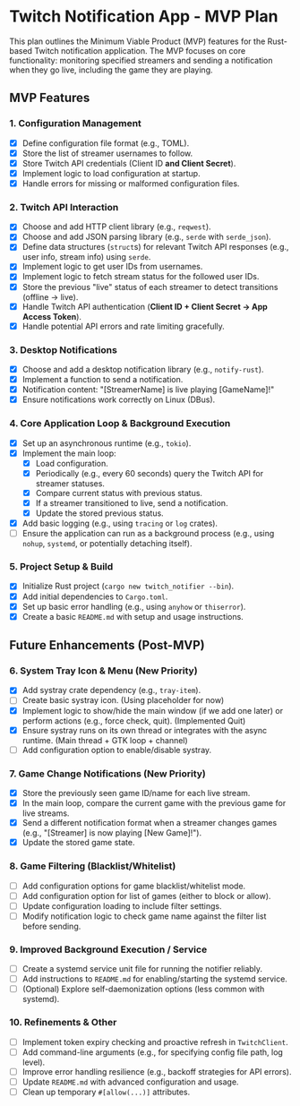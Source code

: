 # Twitch Notification App - MVP Plan

This plan outlines the Minimum Viable Product (MVP) features for the Rust-based Twitch notification application. The MVP focuses on core functionality: monitoring specified streamers and sending a notification when they go live, including the game they are playing.

## MVP Features

### 1. Configuration Management

- [x] Define configuration file format (e.g., TOML).
- [x] Store the list of streamer usernames to follow.
- [x] Store Twitch API credentials (Client ID **and Client Secret**).
- [x] Implement logic to load configuration at startup.
- [x] Handle errors for missing or malformed configuration files.

### 2. Twitch API Interaction

- [x] Choose and add HTTP client library (e.g., `reqwest`).
- [x] Choose and add JSON parsing library (e.g., `serde` with `serde_json`).
- [x] Define data structures (`struct`s) for relevant Twitch API responses (e.g., user info, stream info) using `serde`.
- [x] Implement logic to get user IDs from usernames.
- [x] Implement logic to fetch stream status for the followed user IDs.
- [x] Store the previous "live" status of each streamer to detect transitions (offline -> live).
- [x] Handle Twitch API authentication (**Client ID + Client Secret -> App Access Token**).
- [x] Handle potential API errors and rate limiting gracefully.

### 3. Desktop Notifications

- [x] Choose and add a desktop notification library (e.g., `notify-rust`).
- [x] Implement a function to send a notification.
- [x] Notification content: "[StreamerName] is live playing [GameName]!"
- [x] Ensure notifications work correctly on Linux (DBus).

### 4. Core Application Loop & Background Execution

- [x] Set up an asynchronous runtime (e.g., `tokio`).
- [x] Implement the main loop:
  - [x] Load configuration.
  - [x] Periodically (e.g., every 60 seconds) query the Twitch API for streamer statuses.
  - [x] Compare current status with previous status.
  - [x] If a streamer transitioned to live, send a notification.
  - [x] Update the stored previous status.
- [x] Add basic logging (e.g., using `tracing` or `log` crates).
- [ ] Ensure the application can run as a background process (e.g., using `nohup`, `systemd`, or potentially detaching itself).

### 5. Project Setup & Build

- [x] Initialize Rust project (`cargo new twitch_notifier --bin`).
- [x] Add initial dependencies to `Cargo.toml`.
- [x] Set up basic error handling (e.g., using `anyhow` or `thiserror`).
- [x] Create a basic `README.md` with setup and usage instructions.

## Future Enhancements (Post-MVP)

### 6. System Tray Icon & Menu (New Priority)

- [x] Add systray crate dependency (e.g., `tray-item`).
- [ ] Create basic systray icon. (Using placeholder for now)
- [x] Implement logic to show/hide the main window (if we add one later) or perform actions (e.g., force check, quit). (Implemented Quit)
- [x] Ensure systray runs on its own thread or integrates with the async runtime. (Main thread + GTK loop + channel)
- [ ] Add configuration option to enable/disable systray.

### 7. Game Change Notifications (New Priority)

- [x] Store the previously seen game ID/name for each live stream.
- [x] In the main loop, compare the current game with the previous game for live streams.
- [x] Send a different notification format when a streamer changes games (e.g., "[Streamer] is now playing [New Game]!").
- [x] Update the stored game state.

### 8. Game Filtering (Blacklist/Whitelist)

- [ ] Add configuration options for game blacklist/whitelist mode.
- [ ] Add configuration option for list of games (either to block or allow).
- [ ] Update configuration loading to include filter settings.
- [ ] Modify notification logic to check game name against the filter list before sending.

### 9. Improved Background Execution / Service

- [ ] Create a systemd service unit file for running the notifier reliably.
- [ ] Add instructions to `README.md` for enabling/starting the systemd service.
- [ ] (Optional) Explore self-daemonization options (less common with systemd).

### 10. Refinements & Other

- [ ] Implement token expiry checking and proactive refresh in `TwitchClient`.
- [ ] Add command-line arguments (e.g., for specifying config file path, log level).
- [ ] Improve error handling resilience (e.g., backoff strategies for API errors).
- [ ] Update `README.md` with advanced configuration and usage.
- [ ] Clean up temporary `#[allow(...)]` attributes.
